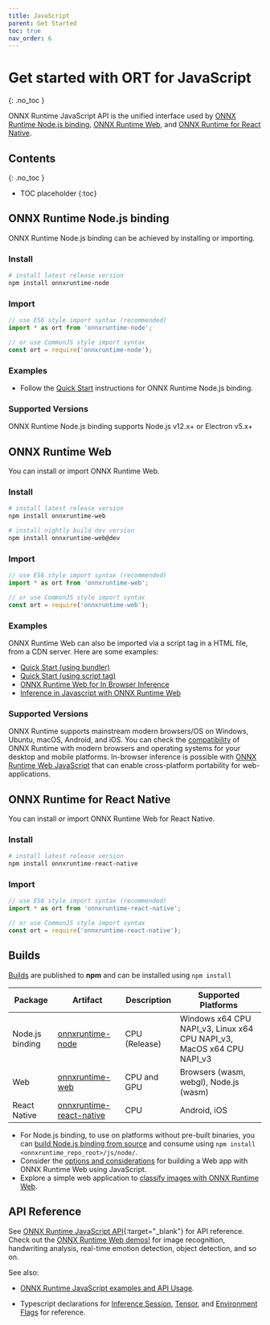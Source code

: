 ```yaml
---
title: JavaScript
parent: Get Started
toc: true
nav_order: 6
---
```


# Get started with ORT for JavaScript
{: .no_toc }

ONNX Runtime JavaScript API is the unified interface used by [ONNX Runtime Node.js binding](https://github.com/microsoft/onnxruntime/tree/master/js/node), [ONNX Runtime Web](https://github.com/microsoft/onnxruntime/tree/master/js/web), and [ONNX Runtime for React Native](https://github.com/microsoft/onnxruntime/tree/master/js/react_native).

## Contents
{: .no_toc }

* TOC placeholder
{:toc}

## ONNX Runtime Node.js binding
ONNX Runtime Node.js binding can be achieved by installing or importing.
### Install

```bash
# install latest release version
npm install onnxruntime-node
```

### Import

```js
// use ES6 style import syntax (recommended)
import * as ort from 'onnxruntime-node';
```
```js
// or use CommonJS style import syntax
const ort = require('onnxruntime-node');
```

### Examples

- Follow the [Quick Start](https://github.com/microsoft/onnxruntime-inference-examples/tree/main/js/quick-start_onnxruntime-node) instructions for ONNX Runtime Node.js binding.

### Supported Versions

ONNX Runtime Node.js binding supports Node.js v12.x+ or Electron v5.x+

## ONNX Runtime Web
You can install or import ONNX Runtime Web.
### Install

```bash
# install latest release version
npm install onnxruntime-web

# install nightly build dev version
npm install onnxruntime-web@dev
```

### Import


```js
// use ES6 style import syntax (recommended)
import * as ort from 'onnxruntime-web';
```
```js
// or use CommonJS style import syntax
const ort = require('onnxruntime-web');
```

### Examples

ONNX Runtime Web can also be imported via a script tag in a HTML file, from a CDN server. Here are some examples:
- [Quick Start (using bundler)](https://github.com/microsoft/onnxruntime-inference-examples/tree/main/js/quick-start_onnxruntime-web-bundler)
- [Quick Start (using script tag)](https://github.com/microsoft/onnxruntime-inference-examples/tree/main/js/quick-start_onnxruntime-web-script-tag)
- [ONNX Runtime Web for In Browser Inference](https://youtu.be/0dskvE4IvGM)
- [Inference in Javascript with ONNX Runtime Web](https://youtu.be/vYzWrT3A7wQ)


### Supported Versions


ONNX Runtime supports mainstream modern browsers/OS on Windows, Ubuntu, macOS, Android, and iOS. You can check the [compatibility](https://github.com/Microsoft/onnxjs#Compatibility) of ONNX Runtime with modern browsers and operating systems for your desktop and mobile platforms. In-browser inference is possible with [ONNX Runtime Web JavaScript](https://cloudblogs.microsoft.com/opensource/2021/09/02/onnx-runtime-web-running-your-machine-learning-model-in-browser/) that can enable cross-platform portability for web-applications. 



## ONNX Runtime for React Native
You can install or import ONNX Runtime Web for React Native.
### Install


```bash
# install latest release version
npm install onnxruntime-react-native
```

### Import


```js
// use ES6 style import syntax (recommended)
import * as ort from 'onnxruntime-react-native';
```
```js
// or use CommonJS style import syntax
const ort = require('onnxruntime-react-native');
```


## Builds

[Builds](https://onnxruntime.ai/docs/build/web.html) are published to **npm** and can be installed using `npm install`

| Package | Artifact  | Description | Supported Platforms |
|---------|-----------|-------------|---------------------|
|Node.js binding|[onnxruntime-node](https://www.npmjs.com/package/onnxruntime-node)|CPU (Release)| Windows x64 CPU NAPI_v3, Linux x64 CPU NAPI_v3, MacOS x64 CPU NAPI_v3|
|Web|[onnxruntime-web](https://www.npmjs.com/package/onnxruntime-web)|CPU and GPU|Browsers (wasm, webgl), Node.js (wasm)|
|React Native|[onnxruntime-react-native](https://www.npmjs.com/package/onnxruntime-react-native)|CPU|Android, iOS|

- For Node.js binding, to use on platforms without pre-built binaries, you can [build Node.js binding from source](../build/inferencing.md#apis-and-language-bindings) and consume using `npm install <onnxruntime_repo_root>/js/node/`.
- Consider the [options and considerations](https://onnxruntime.ai/docs/reference/build-web-app.html) for building a Web app with ONNX Runtime Web using JavaScript. 
- Explore a simple web application to [classify images with ONNX Runtime Web](https://onnxruntime.ai/docs/tutorials/web/classify-images-nextjs-github-template.html). 

## API Reference

See [ONNX Runtime JavaScript API](../api/js/index.html){:target="_blank"} for API reference. Check out the [ONNX Runtime Web demos!](https://microsoft.github.io/onnxruntime-web-demo/#/) for image recognition, handwriting analysis, real-time emotion detection, object detection, and so on.

See also:

- [ONNX Runtime JavaScript examples and API Usage](https://github.com/microsoft/onnxruntime-inference-examples/tree/main/js).

- Typescript declarations for [Inference Session](https://github.com/microsoft/onnxruntime/blob/master/js/common/lib/inference-session.ts), [Tensor](https://github.com/microsoft/onnxruntime/blob/master/js/common/lib/tensor.ts), and [Environment Flags](https://github.com/microsoft/onnxruntime/blob/master/js/common/lib/env.ts) for reference.
